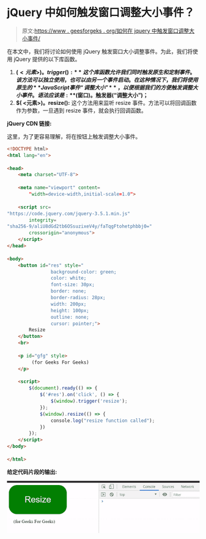 # jQuery 中如何触发窗口调整大小事件？

> 原文:[https://www . geesforgeks . org/如何在 jquery 中触发窗口调整大小事件/](https://www.geeksforgeeks.org/how-to-trigger-the-window-resize-event-in-jquery/)

在本文中，我们将讨论如何使用 jQuery 触发窗口大小调整事件。为此，我们将使用 jQuery 提供的以下库函数。

1.  **$( <元素>)。trigger():** 这个库函数允许我们同时触发原生和定制事件。该方法可以独立使用，也可以由另一个事件启动。在这种情况下，我们将使用原生的 **JavaScript 事件“调整大小”**，以便根据我们的方便触发调整大小事件。语法应该是: **$(窗口)。触发器(“调整大小”)；**
2.  **$( <元素>)。resize():** 这个方法用来监听 resize 事件。方法可以将回调函数作为参数，一旦遇到 resize 事件，就会执行回调函数。

**jQuery CDN 链接:**

这里，为了更容易理解，将在按钮上触发调整大小事件。

```html
<!DOCTYPE html>
<html lang="en">

<head>
    <meta charset="UTF-8">

    <meta name="viewport" content=
        "width=device-width,initial-scale=1.0">

    <script src=
"https://code.jquery.com/jquery-3.5.1.min.js"
        integrity=
"sha256-9/aliU8dGd2tb6OSsuzixeV4y/faTqgFtohetphbbj0="
        crossorigin="anonymous">
    </script>
</head>

<body>
    <button id="res" style="
                background-color: green;
                color: white;
                font-size: 30px;
                border: none;
                border-radius: 28px;
                width: 200px;
                height: 100px;
                outline: none;
                cursor: pointer;">
        Resize
    </button>
    <br>

    <p id="gfg" style>
         (for Geeks For Geeks)
    </p>

    <script>
        $(document).ready(() => {
            $('#res').on('click', () => {
                $(window).trigger('resize');
            });
            $(window).resize(() => {
                console.log("resize function called");
            })
        });
    </script>
</body>

</html>
```

**给定代码片段的输出:**

![](img/8d720ec579d4068cb1c806a982d8b171.png)